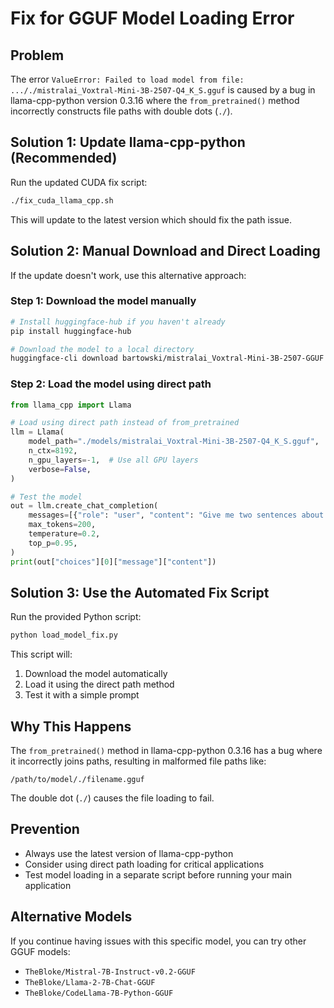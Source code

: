 # Fix for GGUF Model Loading Error

## Problem
The error `ValueError: Failed to load model from file: ..././mistralai_Voxtral-Mini-3B-2507-Q4_K_S.gguf` is caused by a bug in llama-cpp-python version 0.3.16 where the `from_pretrained()` method incorrectly constructs file paths with double dots (`./`).

## Solution 1: Update llama-cpp-python (Recommended)
Run the updated CUDA fix script:
```bash
./fix_cuda_llama_cpp.sh
```

This will update to the latest version which should fix the path issue.

## Solution 2: Manual Download and Direct Loading
If the update doesn't work, use this alternative approach:

### Step 1: Download the model manually
```bash
# Install huggingface-hub if you haven't already
pip install huggingface-hub

# Download the model to a local directory
huggingface-cli download bartowski/mistralai_Voxtral-Mini-3B-2507-GGUF mistralai_Voxtral-Mini-3B-2507-Q4_K_S.gguf --local-dir ./models
```

### Step 2: Load the model using direct path
```python
from llama_cpp import Llama

# Load using direct path instead of from_pretrained
llm = Llama(
    model_path="./models/mistralai_Voxtral-Mini-3B-2507-Q4_K_S.gguf",
    n_ctx=8192,
    n_gpu_layers=-1,  # Use all GPU layers
    verbose=False,
)

# Test the model
out = llm.create_chat_completion(
    messages=[{"role": "user", "content": "Give me two sentences about Voxtral Mini."}],
    max_tokens=200,
    temperature=0.2,
    top_p=0.95,
)
print(out["choices"][0]["message"]["content"])
```

## Solution 3: Use the Automated Fix Script
Run the provided Python script:
```bash
python load_model_fix.py
```

This script will:
1. Download the model automatically
2. Load it using the direct path method
3. Test it with a simple prompt

## Why This Happens
The `from_pretrained()` method in llama-cpp-python 0.3.16 has a bug where it incorrectly joins paths, resulting in malformed file paths like:
```
/path/to/model/./filename.gguf
```

The double dot (`./`) causes the file loading to fail.

## Prevention
- Always use the latest version of llama-cpp-python
- Consider using direct path loading for critical applications
- Test model loading in a separate script before running your main application

## Alternative Models
If you continue having issues with this specific model, you can try other GGUF models:
- `TheBloke/Mistral-7B-Instruct-v0.2-GGUF`
- `TheBloke/Llama-2-7B-Chat-GGUF`
- `TheBloke/CodeLlama-7B-Python-GGUF`
